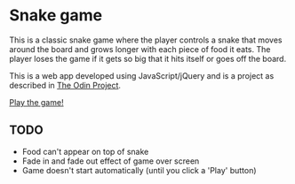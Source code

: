 # Snake game
This is a classic snake game where the player controls a snake that moves around the board and grows longer with each piece of food it eats. The player loses the game if it gets so big that it hits itself or goes off the board.

This is a web app developed using JavaScript/jQuery and is a project as described in [The Odin Project](http://www.theodinproject.com/courses/javascript-and-jquery/lessons/jquery-and-the-dom).

[Play the game!](https://sophialwu.github.io/snake-game/)

## TODO
- Food can't appear on top of snake
- Fade in and fade out effect of game over screen
- Game doesn't start automatically (until you click a 'Play' button)